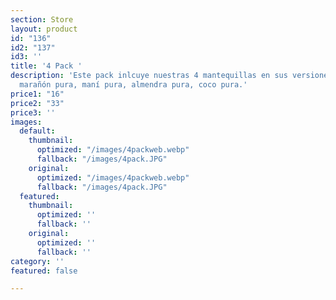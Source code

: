 ```yaml
---
section: Store
layout: product
id: "136"
id2: "137"
id3: ''
title: '4 Pack '
description: 'Este pack inlcuye nuestras 4 mantequillas en sus versiones más puras:
  marañón pura, maní pura, almendra pura, coco pura.'
price1: "16"
price2: "33"
price3: ''
images:
  default:
    thumbnail:
      optimized: "/images/4packweb.webp"
      fallback: "/images/4pack.JPG"
    original:
      optimized: "/images/4packweb.webp"
      fallback: "/images/4pack.JPG"
  featured:
    thumbnail:
      optimized: ''
      fallback: ''
    original:
      optimized: ''
      fallback: ''
category: ''
featured: false

---
```

